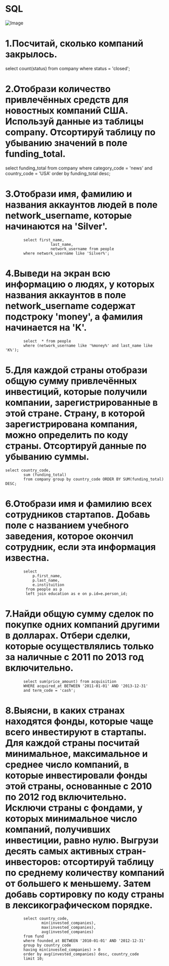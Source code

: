 # SQL
![Image](https://github.com/user-attachments/assets/eba283bc-a24d-40bc-915a-40ecfc6fb171)
# 1.Посчитай, сколько компаний закрылось.

select count(status) from company
where status = 'closed';

# 2.Отобрази количество привлечённых средств для новостных компаний США. Используй данные из таблицы company. Отсортируй таблицу по убыванию значений в поле funding_total.

select funding_total from company
where category_code = 'news' and country_code = 'USA'
order by funding_total desc;

# 3.Отобрази имя, фамилию и названия аккаунтов людей в поле network_username, которые начинаются на 'Silver'.

            select first_name,
                        last_name,
                        network_username from people
            where network_username like 'Silver%';

# 4.Выведи на экран всю информацию о людях, у которых названия аккаунтов в поле network_username содержат подстроку 'money', а фамилия начинается на 'K'.

            select  * from people
            where (network_username like '%money%' and last_name like 'K%');

# 5.Для каждой страны отобрази общую сумму привлечённых инвестиций, которые получили компании, зарегистрированные в этой стране. Страну, в которой зарегистрирована компания, можно определить по коду страны. Отсортируй данные по убыванию суммы.

    select country_code,
            sum (funding_total) 
            from company group by country_code ORDER BY SUM(funding_total) DESC;

# 6.Отобрази имя и фамилию всех сотрудников стартапов. Добавь поле с названием учебного заведения, которое окончил сотрудник, если эта информация известна.

            select 
                p.first_name, 
                p.last_name,
                e.instituition 
             from people as p
             left join education as e on p.id=e.person_id;

# 7.Найди общую сумму сделок по покупке одних компаний другими в долларах. Отбери сделки, которые осуществлялись только за наличные с 2011 по 2013 год включительно.

            select sum(price_amount) from acquisition
            WHERE acquired_at BETWEEN '2011-01-01' AND '2013-12-31'
            and term_code = 'cash';

# 8.Выясни, в каких странах находятся фонды, которые чаще всего инвестируют в стартапы. Для каждой страны посчитай минимальное, максимальное и среднее число компаний, в которые инвестировали фонды этой страны, основанные с 2010 по 2012 год включительно. Исключи страны с фондами, у которых минимальное число компаний, получивших инвестиции, равно нулю. Выгрузи десять самых активных стран-инвесторов: отсортируй таблицу по среднему количеству компаний от большего к меньшему. Затем добавь сортировку по коду страны в лексикографическом порядке.

            select country_code,
                    min(invested_companies),
                    max(invested_companies), 
                    avg(invested_companies)
            from fund
            where founded_at BETWEEN '2010-01-01' AND '2012-12-31'
            group by country_code
            having min(invested_companies) > 0
            order by avg(invested_companies) desc, country_code 
            limit 10;
